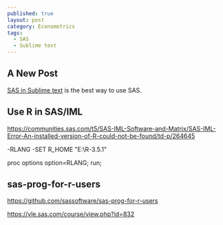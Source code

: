 ```yaml
---
published: true
layout: post
category: Econometrics
tags:
  - SAS
  - Sublime text
---
```

## A New Post

[SAS in Sublime text](https://github.com/sjiangDA/SasSubmit) is the best way to use SAS.



## Use R in SAS/IML



https://communities.sas.com/t5/SAS-IML-Software-and-Matrix/SAS-IML-Error-An-installed-version-of-R-could-not-be-found/td-p/264645

-RLANG
-SET R_HOME "E:\R-3.5.1"


proc options option=RLANG; run;


## sas-prog-for-r-users

https://github.com/sassoftware/sas-prog-for-r-users

https://vle.sas.com/course/view.php?id=832
